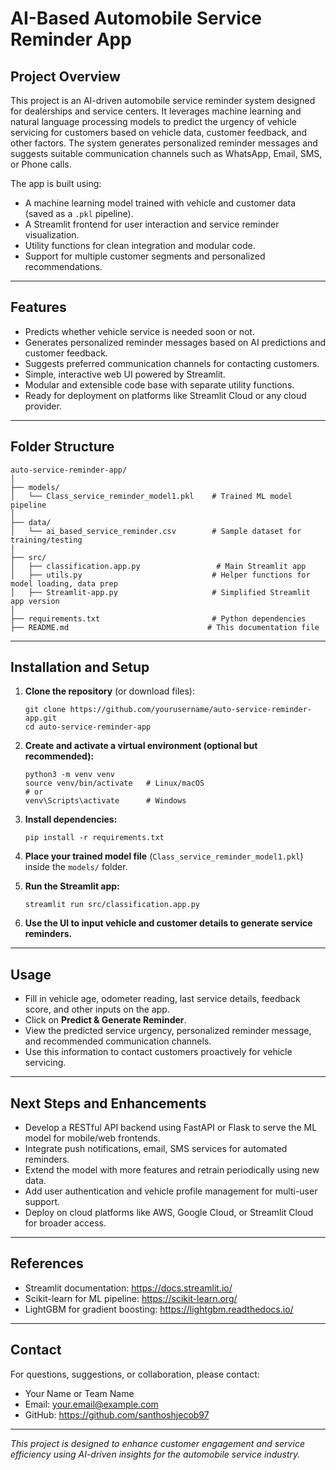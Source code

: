 
# AI-Based Automobile Service Reminder App

## Project Overview

This project is an AI-driven automobile service reminder system designed for dealerships and service centers. It leverages machine learning and natural language processing models to predict the urgency of vehicle servicing for customers based on vehicle data, customer feedback, and other factors. The system generates personalized reminder messages and suggests suitable communication channels such as WhatsApp, Email, SMS, or Phone calls.

The app is built using:

- A machine learning model trained with vehicle and customer data (saved as a `.pkl` pipeline).
- A Streamlit frontend for user interaction and service reminder visualization.
- Utility functions for clean integration and modular code.
- Support for multiple customer segments and personalized recommendations.

---

## Features

- Predicts whether vehicle service is needed soon or not.
- Generates personalized reminder messages based on AI predictions and customer feedback.
- Suggests preferred communication channels for contacting customers.
- Simple, interactive web UI powered by Streamlit.
- Modular and extensible code base with separate utility functions.
- Ready for deployment on platforms like Streamlit Cloud or any cloud provider.

---

## Folder Structure

```
auto-service-reminder-app/
│
├── models/
│   └── Class_service_reminder_model1.pkl    # Trained ML model pipeline
│
├── data/
│   └── ai_based_service_reminder.csv        # Sample dataset for training/testing
│
├── src/
│   ├── classification.app.py                 # Main Streamlit app
│   ├── utils.py                             # Helper functions for model loading, data prep
│   ├── Streamlit-app.py                     # Simplified Streamlit app version
│
├── requirements.txt                         # Python dependencies
├── README.md                               # This documentation file
```

---

## Installation and Setup

1. **Clone the repository** (or download files):

    ```
    git clone https://github.com/yourusername/auto-service-reminder-app.git
    cd auto-service-reminder-app
    ```

2. **Create and activate a virtual environment (optional but recommended):**

    ```
    python3 -m venv venv
    source venv/bin/activate   # Linux/macOS
    # or
    venv\Scripts\activate      # Windows
    ```

3. **Install dependencies:**

    ```
    pip install -r requirements.txt
    ```

4. **Place your trained model file** (`Class_service_reminder_model1.pkl`) inside the `models/` folder.

5. **Run the Streamlit app:**

    ```
    streamlit run src/classification.app.py
    ```

6. **Use the UI to input vehicle and customer details to generate service reminders.**

---

## Usage

- Fill in vehicle age, odometer reading, last service details, feedback score, and other inputs on the app.
- Click on **Predict & Generate Reminder**.
- View the predicted service urgency, personalized reminder message, and recommended communication channels.
- Use this information to contact customers proactively for vehicle servicing.

---

## Next Steps and Enhancements

- Develop a RESTful API backend using FastAPI or Flask to serve the ML model for mobile/web frontends.
- Integrate push notifications, email, SMS services for automated reminders.
- Extend the model with more features and retrain periodically using new data.
- Add user authentication and vehicle profile management for multi-user support.
- Deploy on cloud platforms like AWS, Google Cloud, or Streamlit Cloud for broader access.

---

## References

- Streamlit documentation: https://docs.streamlit.io/
- Scikit-learn for ML pipeline: https://scikit-learn.org/
- LightGBM for gradient boosting: https://lightgbm.readthedocs.io/

---

## Contact

For questions, suggestions, or collaboration, please contact:

- Your Name or Team Name  
- Email: your.email@example.com  
- GitHub: https://github.com/santhoshjecob97

---

*This project is designed to enhance customer engagement and service efficiency using AI-driven insights for the automobile service industry.*
```